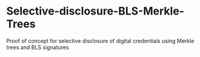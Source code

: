 # Selective-disclosure-BLS-Merkle-Trees
Proof of concept for selective disclosure of digital credentials using Merkle trees and BLS signatures
